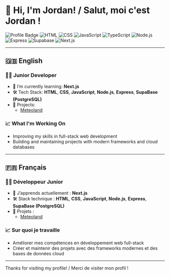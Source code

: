 # 👋 Hi, I'm Jordan! / Salut, moi c'est Jordan ! 

![Profile Badge](https://img.shields.io/badge/Junior%20Developer-%F0%9F%92%BB-blue)
![HTML](https://img.shields.io/badge/HTML-E34F26?logo=html5&logoColor=fff)
![CSS](https://img.shields.io/badge/CSS-1572B6?logo=css3&logoColor=fff)
![JavaScript](https://img.shields.io/badge/JavaScript-F7DF1E?logo=javascript&logoColor=fff)
![TypeScript](https://img.shields.io/badge/TypeScript-2d79c7?logo=typescript&logoColor=fff)
![Node.js](https://img.shields.io/badge/Node.js-339933?logo=node.js&logoColor=fff)
![Express](https://img.shields.io/badge/Express-000?logo=express&logoColor=fff)
![Supabase](https://img.shields.io/badge/Supabase-3ECF8E?logo=supabase&logoColor=fff)
![Next.js](https://img.shields.io/badge/Next.js-000?logo=next.js&logoColor=fff)

---

## 🇬🇧 English

### 🧑‍💻 Junior Developer

- 🌱 I’m currently learning: **Next.js**  
- 🛠️ Tech Stack: **HTML**, **CSS**, **JavaScript**, **Node.js**, **Express**, **SupaBase (PostgreSQL)**
- 🚀 Projects:
  - [Meteoland](https://github.com/BDSLeJordan/MeteolandNext)

### 📈 What I'm Working On

- Improving my skills in full-stack web development
- Building and maintaining projects with modern frameworks and cloud databases

---

## 🇫🇷 Français

### 🧑‍💻 Développeur Junior

- 🌱 J’apprends actuellement : **Next.js**  
- 🛠️ Stack technique : **HTML**, **CSS**, **JavaScript**, **Node.js**, **Express**, **SupaBase (PostgreSQL)**
- 🚀 Projets :
  - [Meteoland](https://github.com/BDSLeJordan/MeteolandNext)

### 📈 Sur quoi je travaille

- Améliorer mes compétences en développement web full-stack
- Créer et maintenir des projets avec des frameworks modernes et des bases de données cloud

---

Thanks for visiting my profile! / Merci de visiter mon profil !
